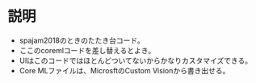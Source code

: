 # 説明
- spajam2018のときのたたき台コード。
- ここのcoremlコードを差し替えるとよき。
- UIはこのコードではほとんどついてないからかなりカスタマイズできる。
- Core MLファイルは、MicrosftのCustom Visionから書き出せる。
